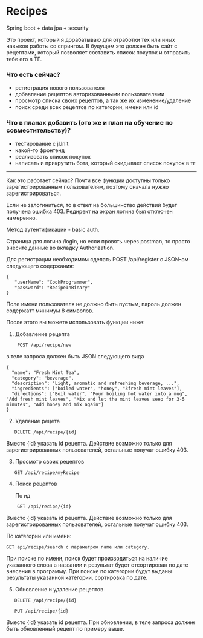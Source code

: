 # Recipes
 Spring boot + data jpa + security
 
 Это проект, который я дорабатываю для отработки тех или иных навыков работы со спрингом.
 В будущем это должен быть сайт с рецептами, который позволяет составить список покупок и отправить тебе его в ТГ.
 
 ### Что есть сейчас?
 - регистрация нового пользователя
 - добавление рецептов авторизованными пользователями
 - просмотр списка своих рецептов, а так же их изменение/удаление
 - поиск среди всех рецептов по категории, имени или id

### Что в планах добавить (это же и план на обучение по совместительству)?
- тестирование с jUnit
- какой-то фронтенд
- реализовать список покупок
- написать и прикрутить бота, который скидывает список покупок в тг

____

Как это работает сейчас?
Почти все функции доступны только зарегистрированным пользователям, поэтому сначала нужно зарегистрироваться.

Если не залогиниться, то в ответ на большинство действий будет получена ошибка 403. Редирект на экран логина был отключен намеренно.

Метод аутентификации - basic auth.

Страница для логина /login, но если провять через postman, то просто внесите данные во вкладку Authorization.

Для регистрации необходимом сделать POST /api/register с JSON-ом следующего содержания:
```
{
   "userName": "CookProgrammer",
   "password": "RecipeInBinary"
}
```
Поле имени пользователя не должно быть пустым, пароль должен содержатт минимум 8 символов.

 После этого вы можете использовать функции ниже:
 1. Добавление рецепта
```
    POST /api/recipe/new
```
   в теле запроса должен быть JSON следующего вида 
 ```
 {
   "name": "Fresh Mint Tea",
   "category": "beverage",
   "description": "Light, aromatic and refreshing beverage, ...",
   "ingredients": ["boiled water", "honey", "3fresh mint leaves"],
   "directions": ["Boil water", "Pour boiling hot water into a mug", "Add fresh mint leaves", "Mix and let the mint leaves seep for 3-5 minutes", "Add honey and mix again"]
}
```

 2. Удаление рецета
 ```
    DELETE /api/recipe/{id}
 ```
 Вместо {id} указать id рецепта. Действие возможно только для зарегистрированных пользователей, остальные получат ошибку 403.
 
 3. Просмотр своих рецептов
 ```
    GET /api/recipe/myRecipe
 ```
 4. Поиск рецептов
 
     По ид
 ```
     GET /api/recipe/{id}
  ```
   Вместо {id} указать id рецепта. Действие возможно только для зарегистрированных пользователей, остальные получат ошибку 403.
  
   По категории или имени:
  
    GET api/recipe/search c параметром name или category.
     
   При поиске по имени, поиск будет производиться на наличие указанного слова в названии и результат будет отсортирован по дате внесения в программу.
   При поиске по категории будут выданы результаты указанной категории, сортировка по дате.
  
 5. Обновление и удаление рецептов
 ```
    DELETE /api/recipe/{id}
      
    PUT /api/recipe/{id}
 ```
   Вместо {id} указать id рецепта. При обновлении, в теле запроса должен быть обновленный рецепт по примеру выше.
   
